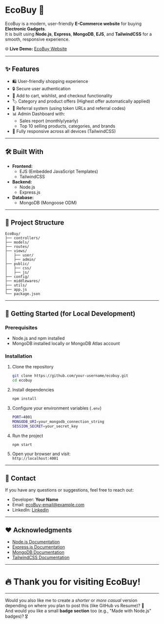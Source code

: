 

# EcoBuy 🛒

EcoBuy is a modern, user-friendly **E-Commerce website** for buying **Electronic Gadgets**.  
It is built using **Node.js**, **Express**, **MongoDB**, **EJS**, and **TailwindCSS** for a smooth, responsive experience.

🌐 **Live Demo:** [EcoBuy Website](https://ecobuy-pz4m.onrender.com/)

---

## ✨ Features

- 🛍️ User-friendly shopping experience
- 🔒 Secure user authentication
- 🛒 Add to cart, wishlist, and checkout functionality
- 🏷️ Category and product offers (Highest offer automatically applied)
- 🎁 Referral system (using token URLs and referral codes)
- 📊 Admin Dashboard with:
  - Sales report (monthly/yearly)
  - Top 10 selling products, categories, and brands
- 📱 Fully responsive across all devices (TailwindCSS)

---

## 🛠️ Built With

- **Frontend:**  
  - EJS (Embedded JavaScript Templates)  
  - TailwindCSS  
- **Backend:**  
  - Node.js  
  - Express.js  
- **Database:**  
  - MongoDB (Mongoose ODM)

---

## 📂 Project Structure

```
EcoBuy/
├── controllers/
├── models/
├── routes/
├── views/
│   ├── user/
│   ├── admin/
├── public/
│   ├── css/
│   ├── js/
├── config/
├── middlewares/
├── utils/
├── app.js
└── package.json
```

---

## 🚀 Getting Started (for Local Development)

### Prerequisites
- Node.js and npm installed
- MongoDB installed locally or MongoDB Atlas account

### Installation

1. Clone the repository
   ```bash
   git clone https://github.com/your-username/ecobuy.git
   cd ecobuy
   ```
2. Install dependencies
   ```bash
   npm install
   ```
3. Configure your environment variables (`.env`)
   ```bash
   PORT=4001
   MONGODB_URI=your_mongodb_connection_string
   SESSION_SECRET=your_secret_key
   ```

4. Run the project
   ```bash
   npm start
   ```
5. Open your browser and visit:  
   `http://localhost:4001`

---




## 📧 Contact

If you have any questions or suggestions, feel free to reach out:

- Developer: **Your Name**
- Email: ecoBuy-email@example.com
- LinkedIn: [Linkedin](https://www.linkedin.com/in/jeevan-vishnu/)

---

## ❤️ Acknowledgments

- [Node.js Documentation](https://nodejs.org/en/docs/)
- [Express.js Documentation](https://expressjs.com/)
- [MongoDB Documentation](https://www.mongodb.com/docs/)
- [TailwindCSS Documentation](https://tailwindcss.com/docs)

---

# 🔥 Thank you for visiting EcoBuy!

---

Would you also like me to create a *shorter* or *more casual* version depending on where you plan to post this (like GitHub vs Resume)? 🚀  
And would you like a small **badge section** too (e.g., "Made with Node.js" badges)? 🎖️
